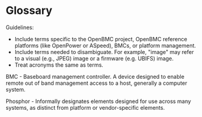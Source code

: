 # Glossary

Guidelines:
 - Include terms specific to the OpenBMC project, OpenBMC reference
   platforms (like OpenPower or ASpeed), BMCs, or platform management.
 - Include terms needed to disambiguate.  For example, "image" may refer to
   a visual (e.g., JPEG) image or a firmware (e.g. UBIFS) image.
 - Treat acronyms the same as terms.

BMC - Baseboard management controller.  A device designed to enable
remote out of band management access to a host, generally a computer
system.

Phosphor - Informally designates elements designed for use across many
systems, as distinct from platform or vendor-specific elements.
